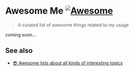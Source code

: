 # Awesome Me [![Awesome](https://awesome.re/badge.svg)](https://awesome.re)

> A curated list of awesome things related to my usage

coming soon...

## See also
- [😎 Awesome lists about all kinds of interesting topics](https://github.com/sindresorhus/awesome)
